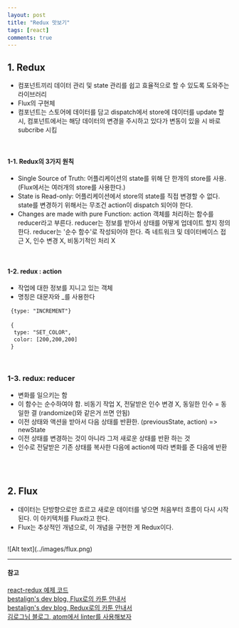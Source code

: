 ```yaml
---
layout: post
title: "Redux 맛보기"
tags: [react]
comments: true
---
```


## 1. Redux
- 컴포넌트끼리 데이터 관리 및 state 관리를 쉽고 효율적으로 할 수 있도록 도와주는 라이브러리
- Flux의 구현체
- 컴포넌트는 스토어에 데이터를 담고 dispatch에서 store에 데이터를 update 할 시, 컴포넌트에서는 해당 데이터의 변경을 주시하고 있다가 변동이 있을 시 바로 subcribe 시킴

<br/>

#### 1-1. Redux의 3가지 원칙
- Single Source of Truth: 어플리케이션의 state를 위해 단 한개의 store를 사용. (Flux에서는 여러개의 store를 사용한다.)
- State is Read-only: 어플리케이션에서 store의 state를 직접 변경할 수 없다. state를 변경하기 위해서는 무조건 action이 dispatch 되어야 한다.
- Changes are made with pure Function: action 객체를 처리하는 함수를 reducer라고 부른다. reducer는 정보를 받아서 상태를 어떻게 업데이트 할지 정의한다. reducer는 '순수 함수'로 작성되어야 한다. 즉 네트워크 및 데이터베이스 접근 X, 인수 변경 X, 비동기적인 처리 X

<br/>

#### 1-2. redux : action
- 작업에 대한 정보를 지니고 있는 객체  
- 명칭은 대문자와 \_를 사용한다  

```
 {type: "INCREMENT"}

 {
  type: "SET_COLOR",
  color: [200,200,200]
 }
```  

<br/>

### 1-3. redux: reducer
- 변화를 일으키는 함
- 이 함수는 순수하여야 함. 비동기 작업 X, 전달받은 인수 변경 X, 동일한 인수 = 동일한 결 (randomize()와 같은거 쓰면 안됨)
- 이전 상태와 액션을 받아서 다음 상태를 반환한. (previousState, action) => newState
- 이전 상태를 변경하는 것이 아니라 그저 새로운 상태를 반환 하는 것
- 인수로 전달받은 기존 상태를 복사한 다음에 action에 따라 변화를 준 다음에 반환

<br/><br/>

## 2. Flux
- 데이터는 단방향으로만 흐르고 새로운 데이터를 넣으면 처음부터 흐름이 다시 시작된다. 이 아키텍처를 Flux라고 한다.
- Flux는 추상적인 개념으로, 이 개념을 구현한 게 Redux이다.

<br/>
![Alt text](../images/flux.png)
<br/>

---
#### 참고
[react-redux 예제 코드](https://github.com/yoojh9/react-example/redux-example) <br/>
[bestalign's dev blog, Flux로의 카툰 안내서](http://bestalign.github.io/2015/10/06/cartoon-guide-to-flux/) <br/>
[bestalign's dev blog, Redux로의 카툰 안내서](http://bestalign.github.io/2015/10/26/cartoon-intro-to-redux/) <br/>
[김로그님 블로그, atom에서 linter를 사용해보자](http://gnujoow.github.io/dev/2016/09/22/Dev4-lets-use-linter/)
